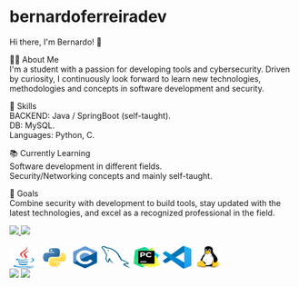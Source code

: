 # bernardoferreiradev

Hi there, I'm Bernardo! 👋

👨‍💻 About Me <br>
I'm a student with a passion for developing tools and cybersecurity. Driven by curiosity, I continuously look forward to learn new technologies, methodologies and concepts in software development and security.

🧠 Skills <br>
BACKEND: Java / SpringBoot (self-taught). <br>
DB: MySQL. <br>
Languages: Python, C.

📚 Currently Learning <br>
Software development in different fields. <br> 
Security/Networking concepts and  mainly self-taught.

🎯 Goals <br>
Combine security with development to build tools, stay updated with the latest technologies, and excel as a recognized professional in the field.


<div>
<a href="https://beacons.ai/bernardoferreiradev">
<img height="180em" src="https://github-readme-stats.vercel.app/api?username=bernardoferreiradev&show_icons=true&theme=dark&include_all_commits=true&count_private=true"/>
<img height="180em" src="https://github-readme-stats.vercel.app/api/top-langs/?username=bernardoferreiradev&layout=compact&langs_count=16&theme=dracula"/>
</div>


<div style="display: inline-block"><br>
<img align="center" alt="Java" height="40" width="50" src="https://raw.githubusercontent.com/devicons/devicon/master/icons/java/java-original.svg">
<img align="center" alt="Python" height="40" width="50" src="https://raw.githubusercontent.com/devicons/devicon/master/icons/python/python-original.svg">
<img align="center" alt="C" height="40" width="50" src="https://raw.githubusercontent.com/devicons/devicon/master/icons/c/c-original.svg">
<img align="center" alt="MySQL" height="40" width="50" src="https://raw.githubusercontent.com/devicons/devicon/master/icons/mysql/mysql-original.svg">
<img align="center" alt="Pycharm" height="40" width="50" src="https://raw.githubusercontent.com/devicons/devicon/master/icons/pycharm/pycharm-original.svg">
<img align="center" alt="VSCode" height="40" width="50" src="https://raw.githubusercontent.com/devicons/devicon/master/icons/vscode/vscode-original.svg">
<img align="center" alt="Linux" height="40" width="50" src="https://raw.githubusercontent.com/devicons/devicon/master/icons/linux/linux-original.svg">
</div>


<div>
  <a href="bernardodferreira@outlook.com" target="_blank"><img src="https://img.shields.io/badge/Microsoft_Outlook-0078D4?style=for-the-badge&logo=microsoft-outlook&logoColor=white" target="_blank"></a>
  <a href="https://www.linkedin.com/in/bernardodferreira/" target="_blank"><img src="https://img.shields.io/badge/LinkedIn-0077B5?style=for-the-badge&logo=linkedin&logoColor=white" target="_blank"></a>
</div>
